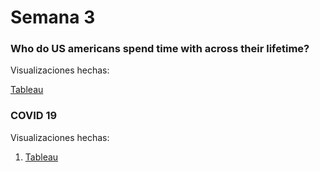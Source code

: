 # Semana 3

### Who do US americans spend time with across their lifetime?

Visualizaciones hechas:

<a href="https://danielacanette.github.io/infovis/s3/tableau.html"> Tableau </a> <br>
 
### COVID 19

Visualizaciones hechas:

1. [Tableau](https://danielacanette.github.io/infovis/s3/tableau_covid.html)
